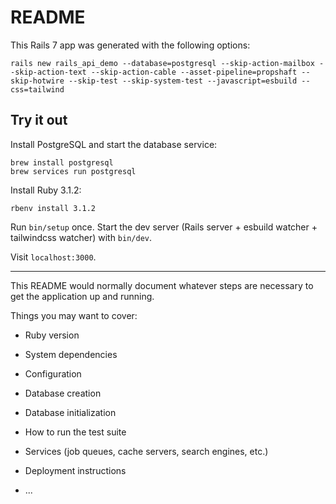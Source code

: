 # README

This Rails 7 app was generated with the following options: 

```
rails new rails_api_demo --database=postgresql --skip-action-mailbox --skip-action-text --skip-action-cable --asset-pipeline=propshaft --skip-hotwire --skip-test --skip-system-test --javascript=esbuild --css=tailwind
```

## Try it out

Install PostgreSQL and start the database service:

```
brew install postgresql
brew services run postgresql
```

Install Ruby 3.1.2:

```
rbenv install 3.1.2
```

Run `bin/setup` once.
Start the dev server (Rails server + esbuild watcher + tailwindcss watcher) with `bin/dev`.

Visit `localhost:3000`.

--- 

This README would normally document whatever steps are necessary to get the
application up and running.

Things you may want to cover:

* Ruby version

* System dependencies

* Configuration

* Database creation

* Database initialization

* How to run the test suite

* Services (job queues, cache servers, search engines, etc.)

* Deployment instructions

* ...

